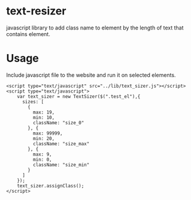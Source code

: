 text-resizer
============

javascript library to add class name to element by the length of text that contains element.

Usage
=====
Include javascript file to the website and run it on selected elements.
```
<script type="text/javascript" src="../lib/text_sizer.js"></script>
<script type="text/javascript">
    var text_sizer = new TextSizer($(".test_el"),{
      sizes: [
        {
          max: 19,
          min: 10,
          className: "size_0"
        }, {
          max: 99999,
          min: 20,
          className: "size_max"
        }, {
          max: 9,
          min: 0,
          className: "size_min"
        }
      ]
    });
    text_sizer.assignClass();
</script>
```

